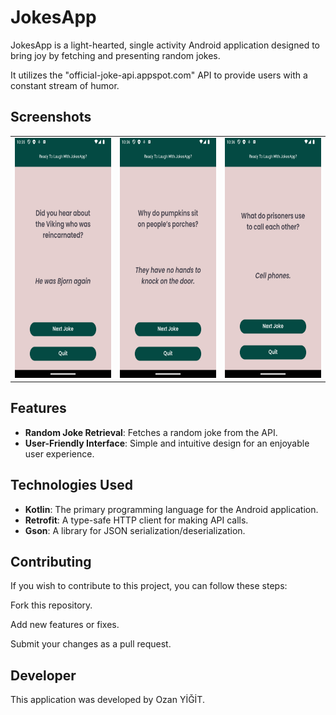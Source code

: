 # JokesApp

JokesApp is a light-hearted, single activity Android application designed to bring joy by fetching and presenting random jokes. 

It utilizes the "official-joke-api.appspot.com" API to provide users with a constant stream of humor.

## Screenshots

<table>
  <tr>
    <td><img src="Screenshot_1.png" alt="Main 1" width="216" height="384"></td>
    <td><img src="Screenshot_2.png" alt="Main 2" width="216" height="384"></td>
    <td><img src="Screenshot_3.png" alt="Main 3" width="216" height="384"></td>
  </tr>
</table>


## Features

- **Random Joke Retrieval**: Fetches a random joke from the API.
- **User-Friendly Interface**: Simple and intuitive design for an enjoyable user experience.

## Technologies Used

- **Kotlin**: The primary programming language for the Android application.
- **Retrofit**: A type-safe HTTP client for making API calls.
- **Gson**: A library for JSON serialization/deserialization.

## Contributing

If you wish to contribute to this project, you can follow these steps:

Fork this repository.

Add new features or fixes.

Submit your changes as a pull request.

## Developer

This application was developed by Ozan YİĞİT.
